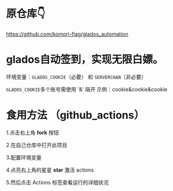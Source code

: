 # 原仓库👇
https://github.com/komori-flag/glados_automation
# glados自动签到，实现无限白嫖。

环境变量：`GLADOS_COOKIE`（必要） 和 `SERVERCHAN`（非必要）

 `GLADOS_COOKIE`多个账号需使用 '&' 隔开
  示例：cookie&cookie&cookie



# 食用方法 （github_actions）

 1.点击右上角 **fork** 按钮 
 
 2.在自己仓库中打开此项目
 
 3.配置环境变量
 
 4.点亮右上角的星星 **star** 激活 actions
 
 5.然后点击 Actions 标签查看运行的详细状况

